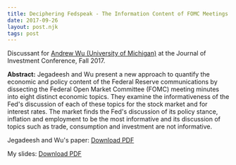 ```yaml
---
title: Deciphering Fedspeak - The Information Content of FOMC Meetings
date: 2017-09-26
layout: post.njk
tags: post
---
```


Discussant for [Andrew Wu (University of Michigan)][1] at the Journal of Investment Conference, Fall 2017.

**Abstract:** Jegadeesh and Wu present a new approach to quantify the economic and policy content of the Federal Reserve communications by dissecting the Federal Open Market Committee (FOMC) meeting minutes into eight distinct economic topics. They examine the informativeness of the Fed's discussion of each of these topics for the stock market and for interest rates. The market finds the Fed's discussion of its policy stance, inflation and employment to be the most informative and its discussion of topics such as trade, consumption and investment are not informative.

Jegadeesh and Wu's paper: [Download PDF][2]

My slides: [Download PDF][3]


[1]: https://michiganross.umich.edu/faculty-research/faculty/andrew-wu
[2]: /assets/pdf/jegadeesh-and-wu.pdf
[3]: /assets/pdf/fomc-information.pdf